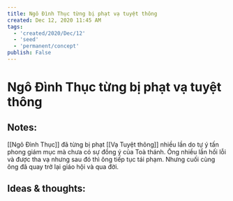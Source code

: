 ```yaml
---
title: Ngô Đình Thục từng bị phạt vạ tuyệt thông
created: Dec 12, 2020 11:45 AM
tags:
  - 'created/2020/Dec/12'
  - 'seed'
  - 'permanent/concept'
publish: False
---
```

# Ngô Đình Thục từng bị phạt vạ tuyệt thông

## Notes:
[[Ngô Đình Thục]] đã từng bị phạt [[Vạ Tuyệt thông]]  nhiều lần do tự ý tấn phong giám mục mà chưa có sự đồng ý của Toà thánh. Ông nhiều lần hối lỗi và được tha vạ nhưng sau đó thì ông tiếp tục tái phạm. Nhưng cuối cùng ông đã quay trở lại giáo hội và qua đời.

## Ideas & thoughts:

